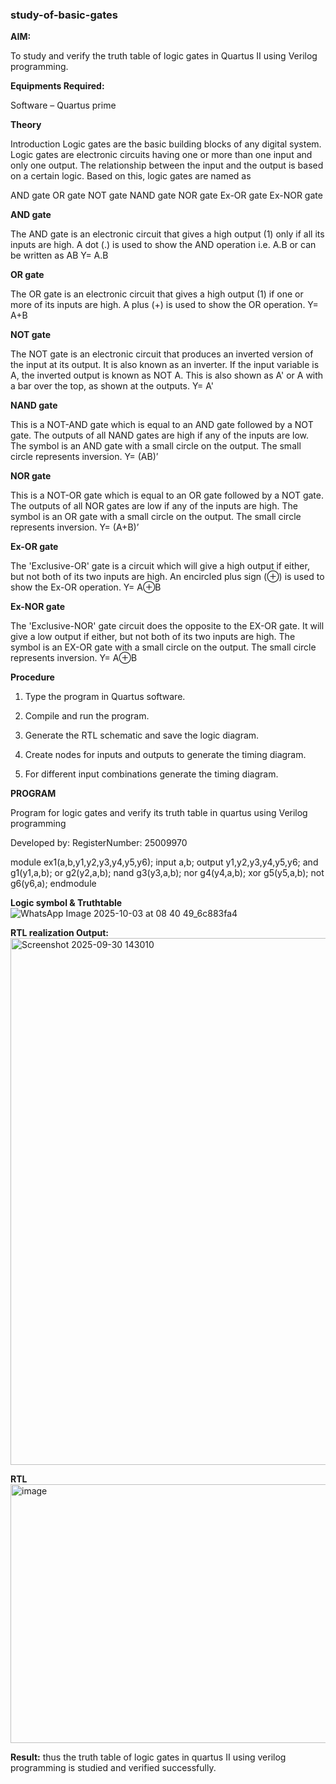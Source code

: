 ### study-of-basic-gates

**AIM:** 

To study and verify the truth table of logic gates in Quartus II using Verilog programming.

**Equipments Required:**

Software – Quartus prime 

**Theory**

Introduction Logic gates are the basic building blocks of any digital system. Logic gates are electronic circuits having one or more than one input and only one output. The relationship between the input and the output is based on a certain logic. Based on this, logic gates are named as

AND gate OR gate NOT gate NAND gate NOR gate Ex-OR gate Ex-NOR gate

**AND gate**

The AND gate is an electronic circuit that gives a high output (1) only if all its inputs are high. A dot (.) is used to show the AND operation i.e. A.B or can be written as AB
Y= A.B

**OR gate** 

The OR gate is an electronic circuit that gives a high output (1) if one or more of its inputs are high. A plus (+) is used to show the OR operation.
Y= A+B

**NOT gate**

The NOT gate is an electronic circuit that produces an inverted version of the input at its output. It is also known as an inverter. If the input variable is A, the inverted output is known as NOT A. This is also shown as A' or A with a bar over the top, as shown at the outputs.
Y= A'

**NAND gate**

This is a NOT-AND gate which is equal to an AND gate followed by a NOT gate. The outputs of all NAND gates are high if any of the inputs are low. The symbol is an AND gate with a small circle on the output. The small circle represents inversion.
Y= (AB)’

**NOR gate**

This is a NOT-OR gate which is equal to an OR gate followed by a NOT gate. The outputs of all NOR gates are low if any of the inputs are high. The symbol is an OR gate with a small circle on the output. The small circle represents inversion.
Y= (A+B)’

**Ex-OR gate**

The 'Exclusive-OR' gate is a circuit which will give a high output if either, but not both of its two inputs are high. An encircled plus sign (⊕) is used to show the Ex-OR operation.
Y= A⊕B

**Ex-NOR gate**

The 'Exclusive-NOR' gate circuit does the opposite to the EX-OR gate. It will give a low output if either, but not both of its two inputs are high. The symbol is an EX-OR gate with a small circle on the output. The small circle represents inversion.
Y= A⊕B

**Procedure** 

1.	Type the program in Quartus software.

2.	Compile and run the program.

3.	Generate the RTL schematic and save the logic diagram.

4.	Create nodes for inputs and outputs to generate the timing diagram.

5.	For different input combinations generate the timing diagram.


**PROGRAM**

Program for logic gates and verify its truth table in quartus using Verilog programming

 Developed by: RegisterNumber: 25009970

 module ex1(a,b,y1,y2,y3,y4,y5,y6);
input a,b;
output y1,y2,y3,y4,y5,y6;
and g1(y1,a,b);
or g2(y2,a,b);
nand g3(y3,a,b);
nor g4(y4,a,b);
xor g5(y5,a,b);
not g6(y6,a);
endmodule
 
**Logic symbol & Truthtable**
![WhatsApp Image 2025-10-03 at 08 40 49_6c883fa4](https://github.com/user-attachments/assets/c4b51b49-39a1-42b1-b192-deb9913653d2)

**RTL realization Output:** 
<img width="1321" height="843" alt="Screenshot 2025-09-30 143010" src="https://github.com/user-attachments/assets/18b1f507-fd2c-41b8-acb9-2487ff8d1be0" />


**RTL**
<img width="1668" height="414" alt="image" src="https://github.com/user-attachments/assets/d6a1245e-eaf2-43de-af82-3d368362a322" />


**Result:**
thus the truth table of logic gates in quartus II using verilog programming is studied and verified successfully.


